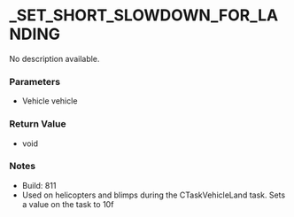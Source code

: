 # _SET_SHORT_SLOWDOWN_FOR_LANDING

No description available.

### Parameters
* Vehicle vehicle

### Return Value
* void

### Notes
* Build: 811
* Used on helicopters and blimps during the CTaskVehicleLand task. Sets a value on the task to 10f

